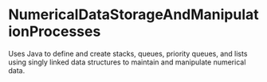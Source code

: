 # NumericalDataStorageAndManipulationProcesses
Uses Java to define and create stacks, queues, priority queues, and lists using singly linked data structures to maintain and manipulate numerical data.

